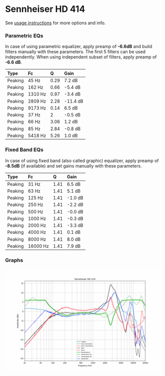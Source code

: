 # Sennheiser HD 414
See [usage instructions](https://github.com/jaakkopasanen/AutoEq#usage) for more options and info.

### Parametric EQs
In case of using parametric equalizer, apply preamp of **-6.6dB** and build filters manually
with these parameters. The first 5 filters can be used independently.
When using independent subset of filters, apply preamp of **-6.6 dB**.

| Type    | Fc      |    Q | Gain     |
|:--------|:--------|:-----|:---------|
| Peaking | 45 Hz   | 0.29 | 7.2 dB   |
| Peaking | 162 Hz  | 0.66 | -5.4 dB  |
| Peaking | 1310 Hz | 0.97 | -3.4 dB  |
| Peaking | 2809 Hz | 2.28 | -11.4 dB |
| Peaking | 9173 Hz | 0.14 | 6.5 dB   |
| Peaking | 37 Hz   | 2    | -0.5 dB  |
| Peaking | 66 Hz   | 3.06 | 1.2 dB   |
| Peaking | 85 Hz   | 2.84 | -0.8 dB  |
| Peaking | 5418 Hz | 5.26 | 1.0 dB   |

### Fixed Band EQs
In case of using fixed band (also called graphic) equalizer, apply preamp of **-8.5dB**
(if available) and set gains manually with these parameters.

| Type    | Fc       |    Q | Gain    |
|:--------|:---------|:-----|:--------|
| Peaking | 31 Hz    | 1.41 | 6.5 dB  |
| Peaking | 63 Hz    | 1.41 | 5.1 dB  |
| Peaking | 125 Hz   | 1.41 | -1.0 dB |
| Peaking | 250 Hz   | 1.41 | -2.2 dB |
| Peaking | 500 Hz   | 1.41 | -0.0 dB |
| Peaking | 1000 Hz  | 1.41 | -0.3 dB |
| Peaking | 2000 Hz  | 1.41 | -3.3 dB |
| Peaking | 4000 Hz  | 1.41 | 0.1 dB  |
| Peaking | 8000 Hz  | 1.41 | 8.0 dB  |
| Peaking | 16000 Hz | 1.41 | 7.9 dB  |

### Graphs
![](./Sennheiser%20HD%20414.png)